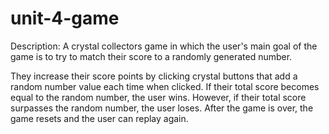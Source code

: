 # unit-4-game

Description: A crystal collectors game in which the user's main goal of the game is to try to match their score to a randomly generated number. 

They increase their score points by clicking crystal buttons that add a random number value each time when clicked. If their total score becomes equal to the random number, the user wins. However, if their total score surpasses the random number, the user loses. After the game is over, the game resets and the user can replay again.